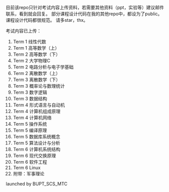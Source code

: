 目前该repo只针对考试内容上传资料，若需要其他资料（ppt，实验等）建议邮件联系，看到就会回复。
部分课程设计代码在我的其他repo中，都设为了public。课程设计代码都很规范。
请多star，thx。

考试内容已上传：

1. Term 1 线性代数
2. Term 1 高等数学（上）
3. Term 2 高等数学（下）
4. Term 2 大学物理C
5. Term 2 电路分析与电子学基础
6. Term 2 离散数学（上）
7. Term 3 离散数学（下）
8. Term 3 概率论与数理统计
9. Term 3 数字逻辑
10. Term 3 数据结构
11. Term 4 形式语言与自动机
12. Term 4 计算机组成原理
13. Term 4 计算机网络
14. Term 5 操作系统
15. Term 5 编译原理
16. Term 5 数据库系统概念
17. Term 5 算法设计与分析
18. Term 6 计算机系统结构
19. Term 6 现代交换原理
20. Term 6 软件工程
21. Term 6 Linux
22. 附带：军事理论

launched by BUPT_SCS_MTC

